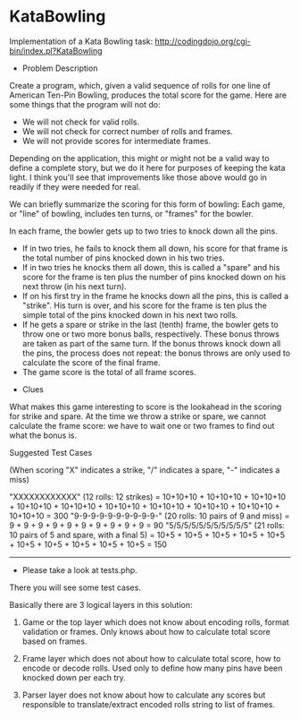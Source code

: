 # KataBowling

Implementation of a Kata Bowling task: http://codingdojo.org/cgi-bin/index.pl?KataBowling

* Problem Description 

Create a program, which, given a valid sequence of rolls for one line of American Ten-Pin Bowling, produces the total score for the game. Here are some things that the program will not do: 
 - We will not check for valid rolls. 
 - We will not check for correct number of rolls and frames. 
 - We will not provide scores for intermediate frames. 

Depending on the application, this might or might not be a valid way to define a complete story, but we do it here for purposes of keeping the kata light. I think you'll see that improvements like those above would go in readily if they were needed for real. 

We can briefly summarize the scoring for this form of bowling: 
Each game, or "line" of bowling, includes ten turns, or "frames" for the bowler. 

In each frame, the bowler gets up to two tries to knock down all the pins. 
- If in two tries, he fails to knock them all down, his score for that frame is the total number of pins knocked down in his two tries. 
- If in two tries he knocks them all down, this is called a "spare" and his score for the frame is ten plus the number of pins knocked down on his next throw (in his next turn). 
- If on his first try in the frame he knocks down all the pins, this is called a "strike". His turn is over, and his score for the frame is ten plus the simple total of the pins knocked down in his next two rolls. 
- If he gets a spare or strike in the last (tenth) frame, the bowler gets to throw one or two more bonus balls, respectively. These bonus throws are taken as part of the same turn. If the bonus throws knock down all the pins, the process does not repeat: the bonus throws are only used to calculate the score of the final frame. 
- The game score is the total of all frame scores. 

 * Clues 

What makes this game interesting to score is the lookahead in the scoring for strike and spare. At the time we throw a strike or spare, we cannot calculate the frame score: we have to wait one or two frames to find out what the bonus is. 

Suggested Test Cases 

(When scoring "X" indicates a strike, "/" indicates a spare, "-" indicates a miss) 

"XXXXXXXXXXXX" (12 rolls: 12 strikes) = 10+10+10 + 10+10+10 + 10+10+10 + 10+10+10 + 10+10+10 + 10+10+10 + 10+10+10 + 10+10+10 + 10+10+10 + 10+10+10 = 300 
"9-9-9-9-9-9-9-9-9-9-" (20 rolls: 10 pairs of 9 and miss) = 9 + 9 + 9 + 9 + 9 + 9 + 9 + 9 + 9 + 9 = 90 
"5/5/5/5/5/5/5/5/5/5/5" (21 rolls: 10 pairs of 5 and spare, with a final 5) = 10+5 + 10+5 + 10+5 + 10+5 + 10+5 + 10+5 + 10+5 + 10+5 + 10+5 + 10+5 = 150

--------
* Please take a look at tests.php.

There you will see some test cases.

Basically there are 3 logical layers in this solution:
1. Game or the top layer which does not know about encoding rolls, format validation or frames. Only knows about how to calculate total score based on frames.

2. Frame layer which does not about how to calculate total score, how to encode or decode rolls. Used only to define how many pins have been knocked down per each try.

3. Parser layer does not know about how to calculate any scores but responsible to translate/extract encoded rolls string to list of frames.
